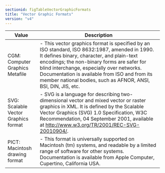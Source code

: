 ```yaml
---
sectionid: figTableVectorGraphicFormats
title: "Vector Graphic Formats"
version: "v4"
---
```




<table class="table table-striped table-hover">
   <thead>
      <tr>
         <th>Value</th>
         <th>Description</th>
      </tr>
   </thead>
   <tbody>
      <tr>
         <td>CGM: Computer Graphics Metafile</td>
         <td> - This vector graphics format is specified by an ISO standard, ISO 8632:1987,
            amended in 1990. It defines binary, character, and plain-text encodings; the non-binary
            forms are safer for blind interchange, especially over networks. Documentation is
            available from ISO and from its member national bodies, such as AFNOR, ANSI, BSI,
            DIN,
            JIS, etc.
         </td>
      </tr>
      <tr>
         <td>SVG: Scalable Vector Graphics format</td>
         <td> - SVG is a language for describing two-dimensional vector and mixed vector or
            raster graphics in XML. It is defined by the Scalable Vector Graphics (SVG) 1.0
            Specification, W3C Recommendation, 04 September 2001, available at 
            <a class="link_ref" href="http://www.w3.org/TR/2001/REC-SVG-20010904/">http://www.w3.org/TR/2001/REC-SVG-20010904/</a>.
         </td>
      </tr>
      <tr>
         <td>PICT: Macintosh drawing format</td>
         <td> - This format is universally supported on Macintosh (tm) systems, and readable by
            a
            limited range of software for other systems. Documentation is available from Apple
            Computer, Cupertino, California USA.
         </td>
      </tr>
   </tbody>
</table>
